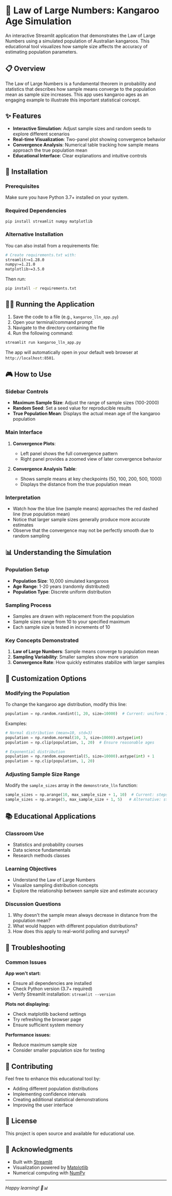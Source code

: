 # 🐾 Law of Large Numbers: Kangaroo Age Simulation

An interactive Streamlit application that demonstrates the Law of Large Numbers using a simulated population of Australian kangaroos. This educational tool visualizes how sample size affects the accuracy of estimating population parameters.

## 📋 Overview

The Law of Large Numbers is a fundamental theorem in probability and statistics that describes how sample means converge to the population mean as sample size increases. This app uses kangaroo ages as an engaging example to illustrate this important statistical concept.

## ✨ Features

- **Interactive Simulation**: Adjust sample sizes and random seeds to explore different scenarios
- **Real-time Visualization**: Two-panel plot showing convergence behavior
- **Convergence Analysis**: Numerical table tracking how sample means approach the true population mean
- **Educational Interface**: Clear explanations and intuitive controls

## 🚀 Installation

### Prerequisites

Make sure you have Python 3.7+ installed on your system.

### Required Dependencies

```bash
pip install streamlit numpy matplotlib
```

### Alternative Installation

You can also install from a requirements file:

```bash
# Create requirements.txt with:
streamlit>=1.28.0
numpy>=1.21.0
matplotlib>=3.5.0
```

Then run:
```bash
pip install -r requirements.txt
```

## 🏃‍♂️ Running the Application

1. Save the code to a file (e.g., `kangaroo_lln_app.py`)
2. Open your terminal/command prompt
3. Navigate to the directory containing the file
4. Run the following command:

```bash
streamlit run kangaroo_lln_app.py
```

The app will automatically open in your default web browser at `http://localhost:8501`.

## 🎮 How to Use

### Sidebar Controls

- **Maximum Sample Size**: Adjust the range of sample sizes (100-2000)
- **Random Seed**: Set a seed value for reproducible results
- **True Population Mean**: Displays the actual mean age of the kangaroo population

### Main Interface

1. **Convergence Plots**: 
   - Left panel shows the full convergence pattern
   - Right panel provides a zoomed view of later convergence behavior

2. **Convergence Analysis Table**: 
   - Shows sample means at key checkpoints (50, 100, 200, 500, 1000)
   - Displays the distance from the true population mean

### Interpretation

- Watch how the blue line (sample means) approaches the red dashed line (true population mean)
- Notice that larger sample sizes generally produce more accurate estimates
- Observe that the convergence may not be perfectly smooth due to random sampling

## 📊 Understanding the Simulation

### Population Setup
- **Population Size**: 10,000 simulated kangaroos
- **Age Range**: 1-20 years (randomly distributed)
- **Population Type**: Discrete uniform distribution

### Sampling Process
- Samples are drawn with replacement from the population
- Sample sizes range from 10 to your specified maximum
- Each sample size is tested in increments of 10

### Key Concepts Demonstrated

1. **Law of Large Numbers**: Sample means converge to population mean
2. **Sampling Variability**: Smaller samples show more variation
3. **Convergence Rate**: How quickly estimates stabilize with larger samples

## 🔧 Customization Options

### Modifying the Population

To change the kangaroo age distribution, modify this line:
```python
population = np.random.randint(1, 20, size=10000)  # Current: uniform 1-20 years
```

Examples:
```python
# Normal distribution (mean=10, std=3)
population = np.random.normal(10, 3, size=10000).astype(int)
population = np.clip(population, 1, 20)  # Ensure reasonable ages

# Exponential distribution
population = np.random.exponential(5, size=10000).astype(int) + 1
population = np.clip(population, 1, 20)
```

### Adjusting Sample Size Range

Modify the `sample_sizes` array in the `demonstrate_lln` function:
```python
sample_sizes = np.arange(10, max_sample_size + 1, 10)  # Current: steps of 10
sample_sizes = np.arange(5, max_sample_size + 1, 5)   # Alternative: steps of 5
```

## 📚 Educational Applications

### Classroom Use
- Statistics and probability courses
- Data science fundamentals
- Research methods classes

### Learning Objectives
- Understand the Law of Large Numbers
- Visualize sampling distribution concepts
- Explore the relationship between sample size and estimate accuracy

### Discussion Questions
1. Why doesn't the sample mean always decrease in distance from the population mean?
2. What would happen with different population distributions?
3. How does this apply to real-world polling and surveys?

## 🐛 Troubleshooting

### Common Issues

**App won't start:**
- Ensure all dependencies are installed
- Check Python version (3.7+ required)
- Verify Streamlit installation: `streamlit --version`

**Plots not displaying:**
- Check matplotlib backend settings
- Try refreshing the browser page
- Ensure sufficient system memory

**Performance issues:**
- Reduce maximum sample size
- Consider smaller population size for testing

## 🤝 Contributing

Feel free to enhance this educational tool by:
- Adding different population distributions
- Implementing confidence intervals
- Creating additional statistical demonstrations
- Improving the user interface

## 📄 License

This project is open source and available for educational use.

## 🙏 Acknowledgments

- Built with [Streamlit](https://streamlit.io/)
- Visualization powered by [Matplotlib](https://matplotlib.org/)
- Numerical computing with [NumPy](https://numpy.org/)

---

*Happy learning! 🦘📊*
